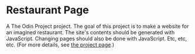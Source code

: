 # Restaurant Page

A The Odin Project project. The goal of this project is to make a website for an imagined restaurant. The site's contents should be generated with JavaScript. Changing pages should also be done with JavaScript. Etc, etc, etc. (For more details, see [the project page](https://www.theodinproject.com/lessons/node-path-javascript-restaurant-page).)